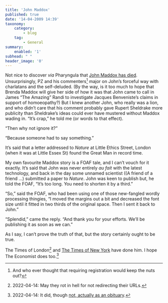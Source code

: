 ```yaml
---
title: 'John Maddox'
published: true
date: '14-04-2009 14:39'
taxonomy:
    category:
        - blog
    tag:
        - General
summary:
    enabled: '1'
subhead: " "
header_image: '0'
---
```


Not nice to discover _via_ Pharyngula that [John Maddox has died](https://web.archive.org/web/20090416053134/http://scienceblogs.com/pharyngula/2009/04/john_maddox_dead_at_84.php). Unsurprisingly, PZ and his commenters[^fn1] major on John’s forceful way with charlatans and the self-deluded. (By the way, is it too much to hope that Brenda Maddox will give her side of how it was that John came to call in James “The Amazing” Randi to investigate Jacques Benveniste’s claims in support of homoeopathy?) But I knew another John, who really was a lion, and who didn’t care that his comment probably gave Rupert Sheldrake more publicity than Sheldrake’s ideas could ever have mustered without Maddox wading in. “It’s crap,” he told me (or words to that effect). 

“Then why not ignore it?”

“Because someone had to say something.”

It’s said that a letter addressed to _Nature_ at Little Ethics Street, London (when it was at Little Essex St) found the Great Man in record time.

My own favourite Maddox story is a FOAF tale, and I can’t vouch for it exactly. It’s said that John was never entirely _au fait_ with the latest technology, and back in the day some unnamed scientist ((A friend of a friend ...) submitted a paper to _Nature_. John was keen to publish but, he told the FOAF, “It’s too long. You need to shorten it by a third.”

“So,” said the FOAF, who had been using one of those new-fangled wordly processing thingies, “I moved the margins out a bit and decreased the font size until it fitted in two thirds of the original space. Then I sent it back to John.”

“Splendid,” came the reply. “And thank you for your efforts. We’ll be publishing it as soon as we can.”

As I say, I can’t prove the truth of that, but the story certainly ought to be true.

The Times of London[^2] and [The Times of New York](https://www.nytimes.com/2009/04/14/science/14maddox.html) have done him. I hope The Economist does too.[^3]

[^fn1]: And who ever thought that requiring registration would keep the nuts out?

[^2]: 2022-04-14: May they rot in hell for not redirecting their URLs.

[^3]: 2022-04-14: It did, though [not, actually as an obituary](https://www.economist.com/science-and-technology/2009/04/23/the-nature-of-nature).
